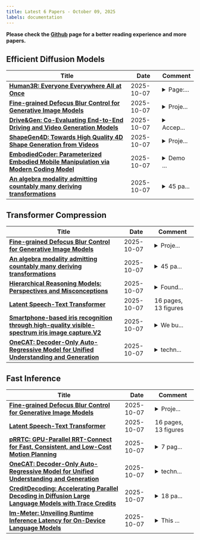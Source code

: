 ```yaml
---
title: Latest 6 Papers - October 09, 2025
labels: documentation
---
```

**Please check the [Github](https://github.com/zezhishao/MTS_Daily_ArXiv) page for a better reading experience and more papers.**

## Efficient Diffusion Models
| **Title** | **Date** | **Comment** |
| --- | --- | --- |
| **[Human3R: Everyone Everywhere All at Once](http://arxiv.org/abs/2510.06219v1)** | 2025-10-07 | <details><summary>Page:...</summary><p>Page: https://fanegg.github.io/Human3R Code: https://github.com/fanegg/Human3R</p></details> |
| **[Fine-grained Defocus Blur Control for Generative Image Models](http://arxiv.org/abs/2510.06215v1)** | 2025-10-07 | <details><summary>Proje...</summary><p>Project link: https://www.ayshrv.com/defocus-blur-gen</p></details> |
| **[Drive&Gen: Co-Evaluating End-to-End Driving and Video Generation Models](http://arxiv.org/abs/2510.06209v1)** | 2025-10-07 | <details><summary>Accep...</summary><p>Accepted by IROS 2025</p></details> |
| **[ShapeGen4D: Towards High Quality 4D Shape Generation from Videos](http://arxiv.org/abs/2510.06208v1)** | 2025-10-07 | <details><summary>Proje...</summary><p>Project page: https://shapegen4d.github.io/</p></details> |
| **[EmbodiedCoder: Parameterized Embodied Mobile Manipulation via Modern Coding Model](http://arxiv.org/abs/2510.06207v1)** | 2025-10-07 | <details><summary>Demo ...</summary><p>Demo Page: https://anonymous.4open.science/w/Embodied-Coder/</p></details> |
| **[An algebra modality admitting countably many deriving transformations](http://arxiv.org/abs/2510.03953v2)** | 2025-10-07 | <details><summary>45 pa...</summary><p>45 pages. Fixed an issue with hyperlinks</p></details> |

## Transformer Compression
| **Title** | **Date** | **Comment** |
| --- | --- | --- |
| **[Fine-grained Defocus Blur Control for Generative Image Models](http://arxiv.org/abs/2510.06215v1)** | 2025-10-07 | <details><summary>Proje...</summary><p>Project link: https://www.ayshrv.com/defocus-blur-gen</p></details> |
| **[An algebra modality admitting countably many deriving transformations](http://arxiv.org/abs/2510.03953v2)** | 2025-10-07 | <details><summary>45 pa...</summary><p>45 pages. Fixed an issue with hyperlinks</p></details> |
| **[Hierarchical Reasoning Models: Perspectives and Misconceptions](http://arxiv.org/abs/2510.00355v2)** | 2025-10-07 | <details><summary>Found...</summary><p>Found errors in some results of v1. Removed them and changed conclusions</p></details> |
| **[Latent Speech-Text Transformer](http://arxiv.org/abs/2510.06195v1)** | 2025-10-07 | 16 pages, 13 figures |
| **[Smartphone-based iris recognition through high-quality visible-spectrum iris image capture.V2](http://arxiv.org/abs/2510.06170v1)** | 2025-10-07 | <details><summary>We bu...</summary><p>We build upon our earlier work, arXiv:2412.13063</p></details> |
| **[OneCAT: Decoder-Only Auto-Regressive Model for Unified Understanding and Generation](http://arxiv.org/abs/2509.03498v3)** | 2025-10-07 | <details><summary>techn...</summary><p>technical report, project url:https://onecat-ai.github.io/</p></details> |

## Fast Inference
| **Title** | **Date** | **Comment** |
| --- | --- | --- |
| **[Fine-grained Defocus Blur Control for Generative Image Models](http://arxiv.org/abs/2510.06215v1)** | 2025-10-07 | <details><summary>Proje...</summary><p>Project link: https://www.ayshrv.com/defocus-blur-gen</p></details> |
| **[Latent Speech-Text Transformer](http://arxiv.org/abs/2510.06195v1)** | 2025-10-07 | 16 pages, 13 figures |
| **[pRRTC: GPU-Parallel RRT-Connect for Fast, Consistent, and Low-Cost Motion Planning](http://arxiv.org/abs/2503.06757v2)** | 2025-10-07 | <details><summary>7 pag...</summary><p>7 pages, 7 figures, 1 table. Submitted to IEEE International Conference on Robotics and Automation 2026</p></details> |
| **[OneCAT: Decoder-Only Auto-Regressive Model for Unified Understanding and Generation](http://arxiv.org/abs/2509.03498v3)** | 2025-10-07 | <details><summary>techn...</summary><p>technical report, project url:https://onecat-ai.github.io/</p></details> |
| **[CreditDecoding: Accelerating Parallel Decoding in Diffusion Large Language Models with Trace Credits](http://arxiv.org/abs/2510.06133v1)** | 2025-10-07 | <details><summary>18 pa...</summary><p>18 pages,8 figures,4 tables</p></details> |
| **[lm-Meter: Unveiling Runtime Inference Latency for On-Device Language Models](http://arxiv.org/abs/2510.06126v1)** | 2025-10-07 | <details><summary>This ...</summary><p>This is the preprint version of the paper accepted to The 10th ACM/IEEE Symposium on Edge Computing (SEC 2025)</p></details> |

